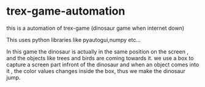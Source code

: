 # trex-game-automation
this is a automation of trex-game (dinosaur game when internet down)  

This uses python libraries like pyautogui,numpy etc...

In this game the dinosaur is actually in the same position on the screen , and the objects like trees and birds are coming towards it.
we use a box to capture a screen part infront of the dinosaur and when an object comes into it , the color values changes inside the box, thus we make the dinosaur jump.
